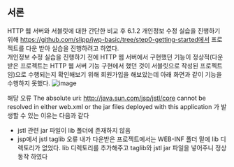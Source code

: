 ## 서론
HTTP 웹 서버와 서블릿에 대한 간단한 비교 후 6.1.2 개인정보 수정 실습을 진행하기 위해 https://github.com/slipp/jwp-basic/tree/step0-getting-started에서 프로젝트를 다운 받아 실습을 진행하려고 하였다.<br>
개인정보 수정 실습을 진행하기 전에 HTTP 웹 서버에서 구현했던 기능이 정상적(다운 받은 프로젝트는 HTTP 웹 서버 기능 구현에서 했던 것이 서블릿으로 작성된 프로젝트임)으로 수행되는지 확인해보기 위해 회원가입을 해보았는데 아래 화면과 같이 기능을 수행하지 못했다.
![image](https://github.com/kdfasdf/Jspwebserver/assets/96770726/8a72bcc5-d188-4323-8ec4-7129c9b22504)

해당 오류 The absolute uri: http://java.sun.com/jsp/jstl/core cannot be resolved in either web.xml or the jar files deployed with this application 가 발생할 수 있는 이유는 다음과 같다
- jstl 관련 jar 파일이 lib 폴더에 존재하지 않음
- jsp에서 jstl taglib 오류
내가 다운받은 프로젝트에서는 WEB-INF 폴더 밑에 lib 디렉토리가 없었다. lib 디렉토리를 추가해주고 taglib와 jstl jar 파일을 넣어주니 정상동작 하였다

